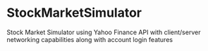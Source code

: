 # StockMarketSimulator
Stock Market Simulator using Yahoo Finance API with client/server networking capabilities along with account login features
